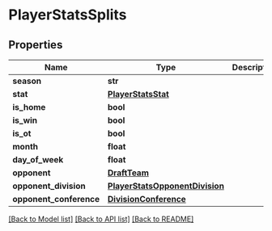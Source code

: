 # PlayerStatsSplits

## Properties
Name | Type | Description | Notes
------------ | ------------- | ------------- | -------------
**season** | **str** |  | [optional] 
**stat** | [**PlayerStatsStat**](PlayerStatsStat.md) |  | [optional] 
**is_home** | **bool** |  | [optional] 
**is_win** | **bool** |  | [optional] 
**is_ot** | **bool** |  | [optional] 
**month** | **float** |  | [optional] 
**day_of_week** | **float** |  | [optional] 
**opponent** | [**DraftTeam**](DraftTeam.md) |  | [optional] 
**opponent_division** | [**PlayerStatsOpponentDivision**](PlayerStatsOpponentDivision.md) |  | [optional] 
**opponent_conference** | [**DivisionConference**](DivisionConference.md) |  | [optional] 

[[Back to Model list]](../README.md#documentation-for-models) [[Back to API list]](../README.md#documentation-for-api-endpoints) [[Back to README]](../README.md)

